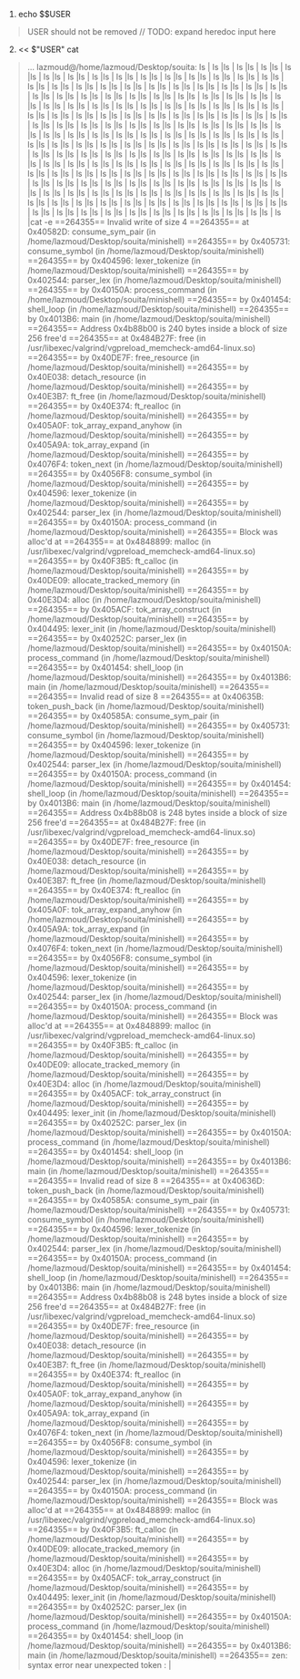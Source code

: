 1. echo $$USER
> USER should not be removed
// TODO: expand heredoc input here
2. << $"USER" cat
> ...
lazmoud@/home/lazmoud/Desktop/souita: ls | ls |ls | ls |ls | ls |ls | ls |ls | ls |ls | ls |ls | ls |ls | ls |ls | ls |ls | ls |ls | ls |ls | ls |ls | ls |ls | ls |ls | ls |ls | ls |ls | ls |ls | ls |ls | ls |ls | ls |ls | ls |ls | ls |ls | ls |ls | ls |ls | ls |ls | ls |ls | ls |ls | ls |ls | ls |ls | ls |ls | ls |ls | ls |ls | ls |ls | ls |ls | ls |ls | ls |ls | ls |ls | ls |ls | ls |ls | ls |ls | ls |ls | ls |ls | ls |ls | ls |ls | ls |ls | ls |ls | ls |ls | ls |ls | ls |ls | ls |ls | ls |ls | ls |ls | ls |ls | ls |ls | ls |ls | ls |ls | ls |ls | ls |ls | ls |ls | ls |ls | ls |ls | ls |ls | ls |ls | ls |ls | ls |ls | ls |ls | ls |ls | ls |ls | ls |ls | ls |ls | ls |ls | ls |ls | ls |ls | ls |ls | ls |ls | ls |ls | ls |ls | ls |ls | ls |ls | ls |ls | ls |ls | ls |ls | ls |ls | ls |ls | ls |ls | ls |ls | ls |ls | ls |ls | ls |ls | ls |ls | ls |ls | ls |ls | ls |ls | ls |ls | ls |ls | ls |ls | ls |ls | ls |ls | ls |ls | ls |ls | ls |ls | ls |ls | ls |ls | ls |ls | ls |ls | ls |ls | ls |ls | ls |ls | ls |ls | ls |ls | ls |ls | ls |ls | ls |ls | ls |ls | ls |ls | ls |ls | ls |ls | ls |ls | ls |ls | ls |ls | ls |ls | ls |ls | ls |ls | ls |ls | ls |ls | ls |ls | ls |ls | ls |ls | ls |ls | ls |ls | ls |ls | ls |ls | ls |ls | ls |ls | ls |ls | ls |ls | ls |ls | ls |ls | ls |ls | ls |ls | ls |ls | ls |ls | ls |ls | ls |ls | ls |ls | ls |ls | ls |ls | ls |ls | ls |ls | ls |ls | ls |ls | ls |ls | ls |ls | ls |ls | ls |ls | ls |ls | ls |ls | ls |ls | ls |ls | ls |ls | ls |ls | ls |ls | ls |ls | ls |cat -e
==264355== Invalid write of size 4
==264355==    at 0x40582D: consume_sym_pair (in /home/lazmoud/Desktop/souita/minishell)
==264355==    by 0x405731: consume_symbol (in /home/lazmoud/Desktop/souita/minishell)
==264355==    by 0x404596: lexer_tokenize (in /home/lazmoud/Desktop/souita/minishell)
==264355==    by 0x402544: parser_lex (in /home/lazmoud/Desktop/souita/minishell)
==264355==    by 0x40150A: process_command (in /home/lazmoud/Desktop/souita/minishell)
==264355==    by 0x401454: shell_loop (in /home/lazmoud/Desktop/souita/minishell)
==264355==    by 0x4013B6: main (in /home/lazmoud/Desktop/souita/minishell)
==264355==  Address 0x4b88b00 is 240 bytes inside a block of size 256 free'd
==264355==    at 0x484B27F: free (in /usr/libexec/valgrind/vgpreload_memcheck-amd64-linux.so)
==264355==    by 0x40DE7F: free_resource (in /home/lazmoud/Desktop/souita/minishell)
==264355==    by 0x40E038: detach_resource (in /home/lazmoud/Desktop/souita/minishell)
==264355==    by 0x40E3B7: ft_free (in /home/lazmoud/Desktop/souita/minishell)
==264355==    by 0x40E374: ft_realloc (in /home/lazmoud/Desktop/souita/minishell)
==264355==    by 0x405A0F: tok_array_expand_anyhow (in /home/lazmoud/Desktop/souita/minishell)
==264355==    by 0x405A9A: tok_array_expand (in /home/lazmoud/Desktop/souita/minishell)
==264355==    by 0x4076F4: token_next (in /home/lazmoud/Desktop/souita/minishell)
==264355==    by 0x4056F8: consume_symbol (in /home/lazmoud/Desktop/souita/minishell)
==264355==    by 0x404596: lexer_tokenize (in /home/lazmoud/Desktop/souita/minishell)
==264355==    by 0x402544: parser_lex (in /home/lazmoud/Desktop/souita/minishell)
==264355==    by 0x40150A: process_command (in /home/lazmoud/Desktop/souita/minishell)
==264355==  Block was alloc'd at
==264355==    at 0x4848899: malloc (in /usr/libexec/valgrind/vgpreload_memcheck-amd64-linux.so)
==264355==    by 0x40F3B5: ft_calloc (in /home/lazmoud/Desktop/souita/minishell)
==264355==    by 0x40DE09: allocate_tracked_memory (in /home/lazmoud/Desktop/souita/minishell)
==264355==    by 0x40E3D4: alloc (in /home/lazmoud/Desktop/souita/minishell)
==264355==    by 0x405ACF: tok_array_construct (in /home/lazmoud/Desktop/souita/minishell)
==264355==    by 0x404495: lexer_init (in /home/lazmoud/Desktop/souita/minishell)
==264355==    by 0x40252C: parser_lex (in /home/lazmoud/Desktop/souita/minishell)
==264355==    by 0x40150A: process_command (in /home/lazmoud/Desktop/souita/minishell)
==264355==    by 0x401454: shell_loop (in /home/lazmoud/Desktop/souita/minishell)
==264355==    by 0x4013B6: main (in /home/lazmoud/Desktop/souita/minishell)
==264355== 
==264355== Invalid read of size 8
==264355==    at 0x40635B: token_push_back (in /home/lazmoud/Desktop/souita/minishell)
==264355==    by 0x40585A: consume_sym_pair (in /home/lazmoud/Desktop/souita/minishell)
==264355==    by 0x405731: consume_symbol (in /home/lazmoud/Desktop/souita/minishell)
==264355==    by 0x404596: lexer_tokenize (in /home/lazmoud/Desktop/souita/minishell)
==264355==    by 0x402544: parser_lex (in /home/lazmoud/Desktop/souita/minishell)
==264355==    by 0x40150A: process_command (in /home/lazmoud/Desktop/souita/minishell)
==264355==    by 0x401454: shell_loop (in /home/lazmoud/Desktop/souita/minishell)
==264355==    by 0x4013B6: main (in /home/lazmoud/Desktop/souita/minishell)
==264355==  Address 0x4b88b08 is 248 bytes inside a block of size 256 free'd
==264355==    at 0x484B27F: free (in /usr/libexec/valgrind/vgpreload_memcheck-amd64-linux.so)
==264355==    by 0x40DE7F: free_resource (in /home/lazmoud/Desktop/souita/minishell)
==264355==    by 0x40E038: detach_resource (in /home/lazmoud/Desktop/souita/minishell)
==264355==    by 0x40E3B7: ft_free (in /home/lazmoud/Desktop/souita/minishell)
==264355==    by 0x40E374: ft_realloc (in /home/lazmoud/Desktop/souita/minishell)
==264355==    by 0x405A0F: tok_array_expand_anyhow (in /home/lazmoud/Desktop/souita/minishell)
==264355==    by 0x405A9A: tok_array_expand (in /home/lazmoud/Desktop/souita/minishell)
==264355==    by 0x4076F4: token_next (in /home/lazmoud/Desktop/souita/minishell)
==264355==    by 0x4056F8: consume_symbol (in /home/lazmoud/Desktop/souita/minishell)
==264355==    by 0x404596: lexer_tokenize (in /home/lazmoud/Desktop/souita/minishell)
==264355==    by 0x402544: parser_lex (in /home/lazmoud/Desktop/souita/minishell)
==264355==    by 0x40150A: process_command (in /home/lazmoud/Desktop/souita/minishell)
==264355==  Block was alloc'd at
==264355==    at 0x4848899: malloc (in /usr/libexec/valgrind/vgpreload_memcheck-amd64-linux.so)
==264355==    by 0x40F3B5: ft_calloc (in /home/lazmoud/Desktop/souita/minishell)
==264355==    by 0x40DE09: allocate_tracked_memory (in /home/lazmoud/Desktop/souita/minishell)
==264355==    by 0x40E3D4: alloc (in /home/lazmoud/Desktop/souita/minishell)
==264355==    by 0x405ACF: tok_array_construct (in /home/lazmoud/Desktop/souita/minishell)
==264355==    by 0x404495: lexer_init (in /home/lazmoud/Desktop/souita/minishell)
==264355==    by 0x40252C: parser_lex (in /home/lazmoud/Desktop/souita/minishell)
==264355==    by 0x40150A: process_command (in /home/lazmoud/Desktop/souita/minishell)
==264355==    by 0x401454: shell_loop (in /home/lazmoud/Desktop/souita/minishell)
==264355==    by 0x4013B6: main (in /home/lazmoud/Desktop/souita/minishell)
==264355== 
==264355== Invalid read of size 8
==264355==    at 0x40636D: token_push_back (in /home/lazmoud/Desktop/souita/minishell)
==264355==    by 0x40585A: consume_sym_pair (in /home/lazmoud/Desktop/souita/minishell)
==264355==    by 0x405731: consume_symbol (in /home/lazmoud/Desktop/souita/minishell)
==264355==    by 0x404596: lexer_tokenize (in /home/lazmoud/Desktop/souita/minishell)
==264355==    by 0x402544: parser_lex (in /home/lazmoud/Desktop/souita/minishell)
==264355==    by 0x40150A: process_command (in /home/lazmoud/Desktop/souita/minishell)
==264355==    by 0x401454: shell_loop (in /home/lazmoud/Desktop/souita/minishell)
==264355==    by 0x4013B6: main (in /home/lazmoud/Desktop/souita/minishell)
==264355==  Address 0x4b88b08 is 248 bytes inside a block of size 256 free'd
==264355==    at 0x484B27F: free (in /usr/libexec/valgrind/vgpreload_memcheck-amd64-linux.so)
==264355==    by 0x40DE7F: free_resource (in /home/lazmoud/Desktop/souita/minishell)
==264355==    by 0x40E038: detach_resource (in /home/lazmoud/Desktop/souita/minishell)
==264355==    by 0x40E3B7: ft_free (in /home/lazmoud/Desktop/souita/minishell)
==264355==    by 0x40E374: ft_realloc (in /home/lazmoud/Desktop/souita/minishell)
==264355==    by 0x405A0F: tok_array_expand_anyhow (in /home/lazmoud/Desktop/souita/minishell)
==264355==    by 0x405A9A: tok_array_expand (in /home/lazmoud/Desktop/souita/minishell)
==264355==    by 0x4076F4: token_next (in /home/lazmoud/Desktop/souita/minishell)
==264355==    by 0x4056F8: consume_symbol (in /home/lazmoud/Desktop/souita/minishell)
==264355==    by 0x404596: lexer_tokenize (in /home/lazmoud/Desktop/souita/minishell)
==264355==    by 0x402544: parser_lex (in /home/lazmoud/Desktop/souita/minishell)
==264355==    by 0x40150A: process_command (in /home/lazmoud/Desktop/souita/minishell)
==264355==  Block was alloc'd at
==264355==    at 0x4848899: malloc (in /usr/libexec/valgrind/vgpreload_memcheck-amd64-linux.so)
==264355==    by 0x40F3B5: ft_calloc (in /home/lazmoud/Desktop/souita/minishell)
==264355==    by 0x40DE09: allocate_tracked_memory (in /home/lazmoud/Desktop/souita/minishell)
==264355==    by 0x40E3D4: alloc (in /home/lazmoud/Desktop/souita/minishell)
==264355==    by 0x405ACF: tok_array_construct (in /home/lazmoud/Desktop/souita/minishell)
==264355==    by 0x404495: lexer_init (in /home/lazmoud/Desktop/souita/minishell)
==264355==    by 0x40252C: parser_lex (in /home/lazmoud/Desktop/souita/minishell)
==264355==    by 0x40150A: process_command (in /home/lazmoud/Desktop/souita/minishell)
==264355==    by 0x401454: shell_loop (in /home/lazmoud/Desktop/souita/minishell)
==264355==    by 0x4013B6: main (in /home/lazmoud/Desktop/souita/minishell)
==264355== 
zen: syntax error near unexpected token : |
